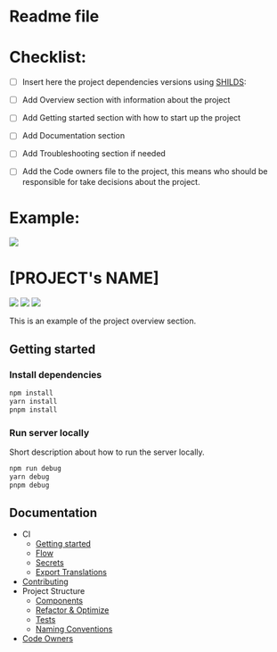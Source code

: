 

# Readme file

# Checklist:

- [ ] Insert here the project dependencies versions using [SHILDS](https://shields.io/category/dependencies):
- [ ] Add Overview section with information about the project
- [ ] Add Getting started section with how to start up the project
- [ ] Add Documentation section
- [ ] Add Troubleshooting section if needed
- [ ] Add the Code owners file to the project, this means who should be responsible for take decisions about the project.


# Example:

![](./docs/assets/project-image.png)

# [PROJECT's NAME]

![](https://img.shields.io/badge/npm-8.5.0-brightgreen)
![](https://img.shields.io/badge/NodeJS-18.0.0-brightgreen)
![](https://img.shields.io/badge/Docker-19.03.8-blue)

This is an example of the project overview section.

## Getting started

### Install dependencies

```bash
npm install
yarn install
pnpm install
```

### Run server locally

Short description about how to run the server locally.

```bash
npm run debug
yarn debug
pnpm debug
```

## Documentation
- CI
  - [Getting started](docs/ci/gettingstarted.md)
  - [Flow](docs/ci/flow.md)
  - [Secrets](docs/ci/secrets.md)
  - [Export Translations](docs/ci/translation.md)
- [Contributing](docs/CONTRIBUTING.md)
- Project Structure
  - [Components](docs/structure/Components.md)
  - [Refactor & Optimize](docs/structure/Refactor.md)
  - [Tests](docs/structure/Tests.md)
  - [Naming Conventions](docs/structure/Conventions.md)
- [Code Owners](CODEOWNERS)
